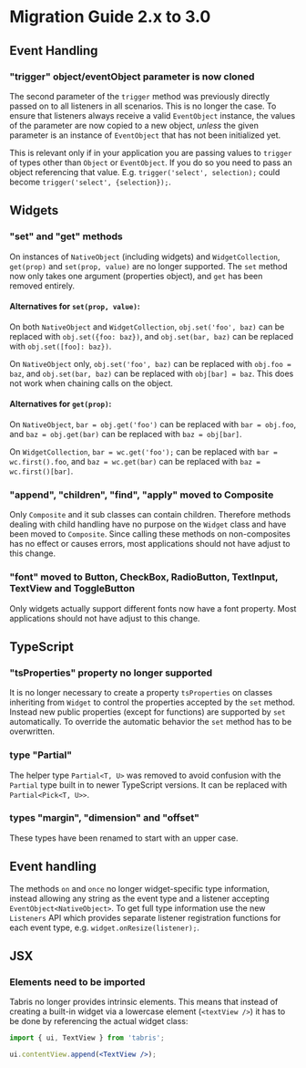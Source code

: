 ---
---
# Migration Guide 2.x to 3.0

## Event Handling

### "trigger" object/eventObject parameter is now cloned

The second parameter of the `trigger` method was previously directly passed on to all listeners in all scenarios. This is no longer the case. To ensure that listeners always receive a valid `EventObject` instance, the values of the parameter are now copied to a new object, *unless* the given parameter is an instance of `EventObject` that has not been initialized yet.

This is relevant only if in your application you are passing values to `trigger` of types other than `Object` or `EventObject`. If you do so you need to pass an object referencing that value. E.g. `trigger('select', selection);` could become `trigger('select', {selection});`.

## Widgets

### "set" and "get" methods

On instances of `NativeObject` (including widgets) and `WidgetCollection`, `get(prop)` and `set(prop, value)` are no longer supported.
The `set` method now only takes one argument (properties object), and `get` has been removed entirely.

#### Alternatives for `set(prop, value)`:

On both `NativeObject` and `WidgetCollection`, `obj.set('foo', baz)` can be replaced with `obj.set({foo: baz})`,
and `obj.set(bar, baz)` can be replaced with `obj.set([foo]: baz})`.

On `NativeObject` only, `obj.set('foo', baz)` can be replaced with `obj.foo = baz`,
and `obj.set(bar, baz)` can be replaced with `obj[bar] = baz`. This does not work when chaining calls on the object.

#### Alternatives for `get(prop)`:

On `NativeObject`, `bar = obj.get('foo')` can be replaced with `bar = obj.foo`,
and `baz = obj.get(bar)` can be replaced with `baz = obj[bar]`.

On `WidgetCollection`, `bar = wc.get('foo');` can be replaced with `bar = wc.first().foo`,
and `baz = wc.get(bar)` can be replaced with `baz = wc.first()[bar]`.

### "append", "children", "find", "apply" moved to Composite

Only `Composite` and it sub classes can contain children. Therefore methods dealing with child handling have no purpose on the `Widget` class and have been moved to `Composite`. Since calling these methods on non-composites has no effect or causes errors, most applications should not have adjust to this change.

### "font" moved to Button, CheckBox, RadioButton, TextInput, TextView and ToggleButton

Only widgets actually support different fonts now have a font property. Most applications should not have adjust to this change.

## TypeScript

### "tsProperties" property no longer supported

It is no longer necessary to create a property `tsProperties` on classes inheriting from `Widget` to control the properties accepted by the `set` method. Instead new public properties (except for functions) are supported by `set` automatically. To override the automatic behavior the `set` method has to be overwritten.

### type "Partial"

The helper type `Partial<T, U>` was removed to avoid confusion with the `Partial` type built in to newer TypeScript versions. It can be replaced with `Partial<Pick<T, U>>`.

### types "margin", "dimension" and "offset"

These types have been renamed to start with an upper case.

## Event handling

The methods `on` and `once` no longer widget-specific type information, instead allowing any string as the event type and a listener accepting `EventObject<NativeObject>`. To get full type information use the new `Listeners` API which provides separate listener registration functions for each event type, e.g. `widget.onResize(listener);`.

## JSX

### Elements need to be imported

Tabris no longer provides intrinsic elements. This means that instead of creating a built-in widget via a lowercase element (`<textView />`) it has to be done by referencing the actual widget class:

```jsx
import { ui, TextView } from 'tabris';

ui.contentView.append(<TextView />);
```
